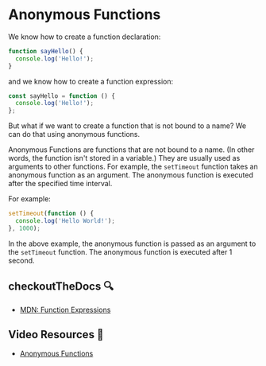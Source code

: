 # Anonymous Functions
We know how to create a function declaration:
```js
function sayHello() {
  console.log('Hello!');
}
```
and we know how to create a function expression:
```js
const sayHello = function () {
  console.log('Hello!');
};
```
But what if we want to create a function that is not bound to a name? We can do that using anonymous functions.

Anonymous Functions are functions that are not bound to a name. (In other words, the function isn't stored in a variable.) They are usually used as arguments to other functions. For example, the `setTimeout` function takes an anonymous function as an argument. The anonymous function is executed after the specified time interval. 

For example:
```js
setTimeout(function () {
  console.log('Hello World!');
}, 1000);
```

In the above example, the anonymous function is passed as an argument to the `setTimeout` function. The anonymous function is executed after 1 second.

## checkoutTheDocs 🔍
- [MDN: Function Expressions](https://developer.mozilla.org/en-US/docs/Web/JavaScript/Guide/Functions#Anonymous_functions)



## Video Resources 🎥
- [Anonymous Functions](https://www.youtube.com/watch?v=Y8dztLmscwc)

